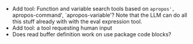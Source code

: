 - Add tool: Function and variable search tools based on `apropos',
 `apropos-command', `apropos-variable'? Note that the LLM can do all this
 stuff already with with the eval expression tool.
- Add tool: a tool requesting human input
- Does read buffer definition work on use package code blocks?
